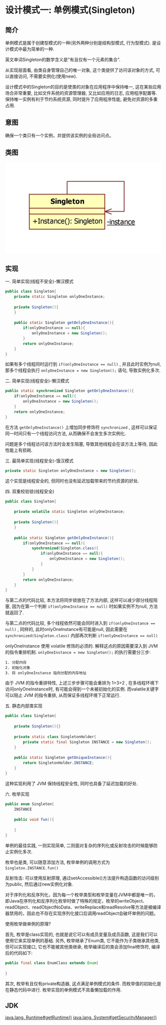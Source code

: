 # 设计模式一: 单例模式(Singleton)

## 简介

单例模式是属于创建型模式的一种(另外两种分别是结构型模式, 行为型模式). 是设计模式中最为简单的一种.

英文单词Singleton的数学含义是"有且仅有一个元素的集合".

从实现层面看, 由类自身管理自己的唯一对象, 这个类提供了访问该对象的方式, 可以直接访问, 不需要实例化(使用new).

设计模式中的Singleton的目的是使类的对象在应用程序中保持唯一, 这在某些应用场合非常重要, 比如文件系统的资源管理器, 又比如应用的日志, 应用程序配置等. 保持唯一实例有利于节约系统资源, 同时提升了应用程序性能, 避免对资源的多重占用.

## 意图

确保一个类只有一个实例，并提供该实例的全局访问点。

## 类图

![单例模式](../images/20180830210520.png)

## 实现

一. 简单实现(线程不安全)-懒汉模式

``` java
public class Singleton{
    private static Singleton onlyOneInstance;

    private Singleton(){
    }

    public static Singleton getOnlyOneInstance(){
        if(onlyOneInstance == null){
            onlyOneInstance = new Singleton();
        }
        return onlyOneInstance;
    }
}
```

如果有多个线程同时运行到 `if(onlyOneInstance == null)` , 并且此时实例为null, 那多个线程会执行 `onlyOneInstance = new Singleton();` 语句, 导致实例化多次.

二. 简单实现(线程安全)-懒汉模式

```java
public static synchronized Singleton getOnlyOneInstance(){
    if(onlyOneInstance == null){
        onlyOneInstance = new Singleton();
    }
    return onlyOneInstance;
}
```

在方法 `getOnlyOneInstance()` 上增加同步修饰符 `synchronized` , 这样可以保证同一时间只有一个线程访问方法, 从而确保不会发生多次实例化.

问题是多个线程访问该方法时会发生阻塞, 导致其他线程会在该方法上等待, 因此性能上有损耗.

三. 最简单实现(线程安全)-饿汉模式

```java
private static Singleton onlyOneInstance = new Singleton(); 
```

这个实现是线程安全的, 但同时也没有延迟加载带来的节约资源的好处.

四. 双重校验锁(线程安全)

```java
public class Singleton{

    private volatile static Singleton onlyOneInstance;

    private Singleton(){
    }

    public static Singleton getOnlyOneInstance(){
        if(onlyOneInstance == null){
            synchronized(Singleton.class){
                if(onlyOneInstance == null){
                    onlyOneInstance = new Singleton();
                }
            }
        }
        return onlyOneInstance;
    }
}
```

与第二点的代码比较, 本方法将同步锁放在了方法内部, 这样可以减少部分线程阻塞, 因为在第一个判断 `if(onlyOneInstance == null)` 时如果实例不为null, 方法就返回了.

与第二点的代码比较, 多个线程依然可能会同时进入到 `if(onlyOneInstance == null)` , 同样的, 此时onlyOneInstance有可能是null, 因此需要在 `synchronized(Singleton.class)` 内部再次判断 `if(onlyOneInstance == null)` 

onlyOneInstance 使用 volatile 修饰的必须的. 解释这点的原因需要深入到 JVM 的指令重排机制. `onlyOneInstance = new Singleton();` 的执行需要分三步:

    1. 分配内存
    2. 初始化对象
    3. 将 onlyOneInstance 指向分配的内存地址

由于 JVM 的指令重排特性, 上述三步步骤可能会重排为 1>3>2 , 在多线程环境下访问onlyOneInstance时, 有可能会得到一个未被初始化的实例. 而valatile关键字可以阻止 JVM 的指令重排, 从而保证多线程环境下正常运行.

五. 静态内部类实现

```java
public class Singleton{

    private Singleton(){}

    private static class SingletonHolder{
        private static final Singleton INSTANCE = new Singleton();
    }

    public static Singleton getUniqueInstance(){
        return SingletonHolder.INSTANCE;
    }
}
```

这种实现利用了 JVM 保持线程安全性, 同时也具备了延迟加载的好处.

六. 枚举实现

```java
public enum Singleton{
    INSTANCE

    public void fun(){

    }
}
```

单例的最佳实践, 一则实现简单, 二则面对复杂的序列化或反射攻击的时候能够防止实例化多次.

枚举也是类, 可以随意添加方法, 枚举单例的调用方式为 `Singleton.INSTANCE.fun()` 

反射攻击: 可以使用反射原理, 通过setAccessible()方法提升构造函数的访问级别为public, 然后通过new实例化对象.

对于序列化和反序列化，因为每一个枚举类型和枚举变量在JVM中都是唯一的，即Java在序列化和反序列化枚举时做了特殊的规定，枚举的writeObject、readObject、readObjectNoData、writeReplace和readResolve等方法是被编译器禁用的，因此也不存在实现序列化接口后调用readObject会破坏单例的问题。

使用枚举做单例的原理?

首先, 枚举是class实现的, 也就是说它可以有成员变量及成员函数, 这是我们可以使用它来实现单例的基础. 另外, 枚举继承了Enum类, 它不能作为子类继承其他类, 但可以实现接口, 它也不能被其他类继承, 枚举编译后的类会添加final修饰符, 编译后的代码如下:

```java
public final class EnumClass extends Enum{

}
```

其次, 枚举有且仅有private构造器, 这点满足单例模式的条件. 而枚举值的初始化是在静态代码中进行. 枚举实现的单例模式不具备懒加载的作用.

## JDK

[java.lang. Runtime#getRuntime()](http://docs.oracle.com/javase/8/docs/api/java/lang/Runtime.html#getRuntime%28%29)
[java.lang. System#getSecurityManager()](http://docs.oracle.com/javase/8/docs/api/java/lang/System.html#getSecurityManager--)

